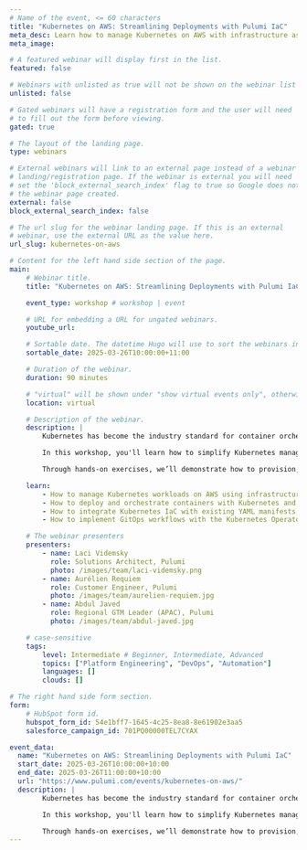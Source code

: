 ```yaml
---
# Name of the event, <= 60 characters
title: "Kubernetes on AWS: Streamlining Deployments with Pulumi IaC"
meta_desc: Learn how to manage Kubernetes on AWS with infrastructure as code. Simplify deployments, automate workloads, and integrate cloud services efficiently.
meta_image:

# A featured webinar will display first in the list.
featured: false

# Webinars with unlisted as true will not be shown on the webinar list
unlisted: false

# Gated webinars will have a registration form and the user will need
# to fill out the form before viewing.
gated: true

# The layout of the landing page.
type: webinars

# External webinars will link to an external page instead of a webinar
# landing/registration page. If the webinar is external you will need
# set the 'block_external_search_index' flag to true so Google does not index
# the webinar page created.
external: false
block_external_search_index: false

# The url slug for the webinar landing page. If this is an external
# webinar, use the external URL as the value here.
url_slug: kubernetes-on-aws

# Content for the left hand side section of the page.
main:
    # Webinar title.
    title: "Kubernetes on AWS: Streamlining Deployments with Pulumi IaC"

    event_type: workshop # workshop | event

    # URL for embedding a URL for ungated webinars.
    youtube_url: 

    # Sortable date. The datetime Hugo will use to sort the webinars in date order.
    sortable_date: 2025-03-26T10:00:00+11:00

    # Duration of the webinar.
    duration: 90 minutes

    # "virtual" will be shown under "show virtual events only", otherwise shown as City, State (seattle, wa)
    location: virtual

    # Description of the webinar.
    description: |
        Kubernetes has become the industry standard for container orchestration, offering scalability and flexibility for cloud-native applications. However, managing Kubernetes—especially across cloud environments—can be complex and time-consuming.

        In this workshop, you'll learn how to simplify Kubernetes management on AWS using infrastructure as code. By leveraging a modern approach, you can define and deploy Kubernetes resources programmatically, reduce reliance on YAML configurations, and integrate cloud services seamlessly.

        Through hands-on exercises, we’ll demonstrate how to provision, configure, and maintain Kubernetes clusters and containerized applications with efficiency and reliability.

    learn:
        - How to manage Kubernetes workloads on AWS using infrastructure as code.
        - How to deploy and orchestrate containers with Kubernetes and Docker providers in a single workflow.
        - How to integrate Kubernetes IaC with existing YAML manifests, Helm charts, and cloud services.
        - How to implement GitOps workflows with the Kubernetes Operator for automated deployments.

    # The webinar presenters
    presenters:
        - name: Laci Videmsky
          role: Solutions Architect, Pulumi
          photo: /images/team/laci-videmsky.png
        - name: Aurélien Requiem
          role: Customer Engineer, Pulumi
          photo: /images/team/aurelien-requiem.jpg
        - name: Abdul Javed
          role: Regional GTM Leader (APAC), Pulumi
          photo: /images/team/abdul-javed.jpg

    # case-sensitive
    tags:
        level: Intermediate # Beginner, Intermediate, Advanced
        topics: ["Platform Engineering", "DevOps", "Automation"]
        languages: []
        clouds: []

# The right hand side form section.
form:
    # HubSpot form id.
    hubspot_form_id: 54e1bff7-1645-4c25-8ea8-8e61902e3aa5
    salesforce_campaign_id: 701PQ00000TEL7CYAX

event_data:
  name: "Kubernetes on AWS: Streamlining Deployments with Pulumi IaC"
  start_date: 2025-03-26T10:00:00+10:00
  end_date: 2025-03-26T11:00:00+10:00
  url: "https://www.pulumi.com/events/kubernetes-on-aws/"
  description: |
        Kubernetes has become the industry standard for container orchestration, offering scalability and flexibility for cloud-native applications. However, managing Kubernetes—especially across cloud environments—can be complex and time-consuming.

        In this workshop, you'll learn how to simplify Kubernetes management on AWS using infrastructure as code. By leveraging a modern approach, you can define and deploy Kubernetes resources programmatically, reduce reliance on YAML configurations, and integrate cloud services seamlessly.

        Through hands-on exercises, we’ll demonstrate how to provision, configure, and maintain Kubernetes clusters and containerized applications with efficiency and reliability.
---
```

